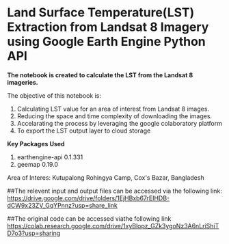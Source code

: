 # Land Surface Temperature(LST) Extraction from Landsat 8 Imagery using Google Earth Engine Python API

**The notebook is created to calculate the LST from the Landsat 8 imageries.**

The objective of this notebook is: 
  1. Calculating LST value for an area of interest from Landsat 8 images.
  2. Reducing the space and time complexity of downloading the images.
  3. Accelarating the process by leveraging the google colaboratory platform
  4. To export the LST output layer to cloud storage

**Key Packages Used**
1. earthengine-api 0.1.331
2. geemap 0.19.0

Area of Interes: 
Kutupalong Rohingya Camp, Cox's Bazar, Bangladesh

##The relevent input and output files can be accessed via the following link: 
https://drive.google.com/drive/folders/1EjHBxb67rEIHDB-dCW9x23ZV_GqYPnnz?usp=share_link

##The original code can be accessed viathe following link
https://colab.research.google.com/drive/1xyBlopz_GZk3ygoNz3A6nLriShiTD7o3?usp=sharing
